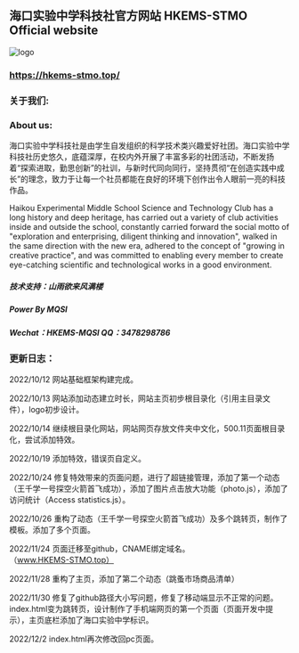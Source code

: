 ## 海口实验中学科技社官方网站 HKEMS-STMO Official website
![logo](https://hkems-stmo.top/images/up_images/logo.png)
### https://hkems-stmo.top/
### 关于我们:
### About us:

海口实验中学科技社是由学生自发组织的科学技术类兴趣爱好社团。海口实验中学科技社历史悠久，底蕴深厚，在校内外开展了丰富多彩的社团活动，不断发扬着“探索进取，勤思创新”的社训，与新时代同向同行，坚持贯彻“在创造实践中成长”的理念，致力于让每一个社员都能在良好的环境下创作出令人眼前一亮的科技作品。


Haikou Experimental Middle School Science and Technology Club has a long history and deep heritage, has carried out a variety of club activities inside and outside the school, constantly carried forward the social motto of "exploration and enterprising, diligent thinking and innovation", walked in the same direction with the new era, adhered to the concept of "growing in creative practice", and was committed to enabling every member to create eye-catching scientific and technological works in a good environment.

##### 技术支持：山雨欲来风满楼
##### Power By MQSI
##### Wechat：HKEMS-MQSI QQ：3478298786

### 更新日志：
2022/10/12 网站基础框架构建完成。

2022/10/13 网站添加动态建立时长，网站主页初步根目录化（引用主目录文件），logo初步设计。

2022/10/14 继续根目录化网站，网站网页存放文件夹中文化，500.11页面根目录化，尝试添加特效。

2022/10/19 添加特效，错误页自定义。

2022/10/24 修复特效带来的页面问题，进行了超链接管理，添加了第一个动态（王千学一号探空火箭首飞成功），添加了图片点击放大功能（photo.js），添加了访问统计（Access statistics.js）。

2022/10/26 重构了动态（王千学一号探空火箭首飞成功）及多个跳转页，制作了模板。添加了多个页面。

2022/11/24 页面迁移至github，CNAME绑定域名。（www.HKEMS-STMO.top）

2022/11/28 重构了主页，添加了第二个动态（跳蚤市场商品清单）

2022/11/30 修复了github路径大小写问题，修复了移动端显示不正常的问题。index.html变为跳转页，设计制作了手机端网页的第一个页面（页面开发中提示），主页底栏添加了海口实验中学标识。

2022/12/2 index.html再次修改回pc页面。

